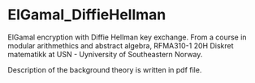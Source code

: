 # ElGamal_DiffieHellman
ElGamal encryption with Diffie Hellman key exchange. From a course in modular arithmethics and abstract algebra,
RFMA310-1 20H Diskret matematikk at USN - Uyniversity of Southeastern Norway. 

Description of the background theory is written in pdf file.
